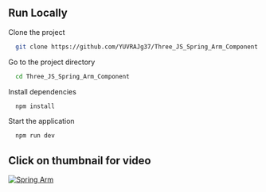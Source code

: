 ## Run Locally

Clone the project

```bash
  git clone https://github.com/YUVRAJg37/Three_JS_Spring_Arm_Component
```

Go to the project directory

```bash
  cd Three_JS_Spring_Arm_Component
```

Install dependencies

```bash
  npm install
```

Start the application

```bash
  npm run dev
```

## Click on thumbnail for video

[![Spring Arm](https://cdn.discordapp.com/attachments/880110849249927233/1166343864529993728/image.png?ex=654a255e&is=6537b05e&hm=d740cbea173695d4d6c9e75d928e6440aa5ec941596021bdb9a75752eda93747&)](https://youtu.be/k8hsx_UxDdU "Spring Arm")

